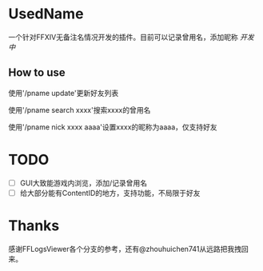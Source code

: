 # UsedName

一个针对FFXIV无备注名情况开发的插件。目前可以记录曾用名，添加昵称 *开发中*

## How to use

使用'/pname update'更新好友列表

使用'/pname search xxxx'搜索xxxx的曾用名

使用'/pname nick xxxx aaaa'设置xxxx的昵称为aaaa，仅支持好友

# TODO
- [ ] GUI大致能游戏内浏览，添加/记录曾用名
- [ ] 给大部分能有ContentID的地方，支持功能，不局限于好友

# Thanks
感谢FFLogsViewer各个分支的参考，还有@zhouhuichen741从远路把我拽回来。
